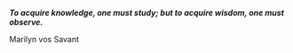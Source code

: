 _**To acquire knowledge, one must study; but to acquire wisdom, one must observe.**_

Marilyn vos Savant